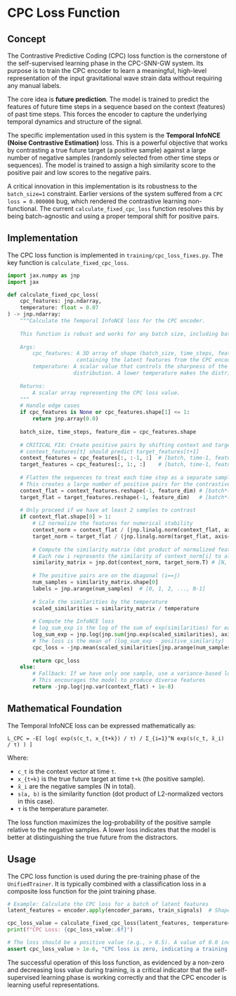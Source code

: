 # CPC Loss Function

## Concept

The Contrastive Predictive Coding (CPC) loss function is the cornerstone of the self-supervised learning phase in the CPC-SNN-GW system. Its purpose is to train the CPC encoder to learn a meaningful, high-level representation of the input gravitational wave strain data without requiring any manual labels.


The core idea is **future prediction**. The model is trained to predict the features of future time steps in a sequence based on the context (features) of past time steps. This forces the encoder to capture the underlying temporal dynamics and structure of the signal.


The specific implementation used in this system is the **Temporal InfoNCE (Noise Contrastive Estimation)** loss. This is a powerful objective that works by contrasting a true future target (a positive sample) against a large number of negative samples (randomly selected from other time steps or sequences). The model is trained to assign a high similarity score to the positive pair and low scores to the negative pairs.


A critical innovation in this implementation is its robustness to the `batch_size=1` constraint. Earlier versions of the system suffered from a `CPC loss = 0.000000` bug, which rendered the contrastive learning non-functional. The current `calculate_fixed_cpc_loss` function resolves this by being batch-agnostic and using a proper temporal shift for positive pairs.


## Implementation

The CPC loss function is implemented in `training/cpc_loss_fixes.py`. The key function is `calculate_fixed_cpc_loss`.

```python
import jax.numpy as jnp
import jax

def calculate_fixed_cpc_loss(
    cpc_features: jnp.ndarray, 
    temperature: float = 0.07
) -> jnp.ndarray:
    """Calculate the Temporal InfoNCE loss for the CPC encoder.
    
    This function is robust and works for any batch size, including batch_size=1.
    
    Args:
        cpc_features: A 3D array of shape (batch_size, time_steps, feature_dim)
                      containing the latent features from the CPC encoder.
        temperature: A scalar value that controls the sharpness of the similarity 
                     distribution. A lower temperature makes the distribution sharper.
    
    Returns:
        A scalar array representing the CPC loss value.
    """
    # Handle edge cases
    if cpc_features is None or cpc_features.shape[1] <= 1:
        return jnp.array(0.0)
    
    batch_size, time_steps, feature_dim = cpc_features.shape
    
    # CRITICAL FIX: Create positive pairs by shifting context and target in time
    # context_features[t] should predict target_features[t+1]
    context_features = cpc_features[:, :-1, :]  # [batch, time-1, features]
    target_features = cpc_features[:, 1:, :]    # [batch, time-1, features]
    
    # Flatten the sequences to treat each time step as a separate sample
    # This creates a large number of positive pairs for the contrastive loss
    context_flat = context_features.reshape(-1, feature_dim) # [batch*(time-1), features]
    target_flat = target_features.reshape(-1, feature_dim)   # [batch*(time-1), features]
    
    # Only proceed if we have at least 2 samples to contrast
    if context_flat.shape[0] > 1:
        # L2 normalize the features for numerical stability
        context_norm = context_flat / (jnp.linalg.norm(context_flat, axis=-1, keepdims=True) + 1e-8)
        target_norm = target_flat / (jnp.linalg.norm(target_flat, axis=-1, keepdims=True) + 1e-8)
        
        # Compute the similarity matrix (dot product of normalized features)
        # Each row i represents the similarity of context_norm[i] to all target_norm[j]
        similarity_matrix = jnp.dot(context_norm, target_norm.T) # [N, N] where N = batch*(time-1)
        
        # The positive pairs are on the diagonal (i==j)
        num_samples = similarity_matrix.shape[0]
        labels = jnp.arange(num_samples)  # [0, 1, 2, ..., N-1]
        
        # Scale the similarities by the temperature
        scaled_similarities = similarity_matrix / temperature
        
        # Compute the InfoNCE loss
        # log_sum_exp is the log of the sum of exp(similarities) for each row
        log_sum_exp = jnp.log(jnp.sum(jnp.exp(scaled_similarities), axis=1) + 1e-8)
        # The loss is the mean of (log_sum_exp - positive_similarity)
        cpc_loss = -jnp.mean(scaled_similarities[jnp.arange(num_samples), labels] - log_sum_exp)
        
        return cpc_loss
    else:
        # Fallback: If we have only one sample, use a variance-based loss
        # This encourages the model to produce diverse features
        return -jnp.log(jnp.var(context_flat) + 1e-8)
```

## Mathematical Foundation

The Temporal InfoNCE loss can be expressed mathematically as:

```
L_CPC = -E[ log( exp(s(c_t, x_{t+k}) / τ) / Σ_{i=1}^N exp(s(c_t, x̃_i) / τ) ) ]
```

Where:
*   `c_t` is the context vector at time `t`.
*   `x_{t+k}` is the true future target at time `t+k` (the positive sample).
*   `x̃_i` are the negative samples (N in total).
*   `s(a, b)` is the similarity function (dot product of L2-normalized vectors in this case).
*   `τ` is the temperature parameter.


The loss function maximizes the log-probability of the positive sample relative to the negative samples. A lower loss indicates that the model is better at distinguishing the true future from the distractors.


## Usage

The CPC loss function is used during the pre-training phase of the `UnifiedTrainer`. It is typically combined with a classification loss in a composite loss function for the joint training phase.


```python
# Example: Calculate the CPC loss for a batch of latent features
latent_features = encoder.apply(encoder_params, train_signals)  # Shape: (16, 256, 128)

cpc_loss_value = calculate_fixed_cpc_loss(latent_features, temperature=0.07)
print(f"CPC Loss: {cpc_loss_value:.6f}")

# The loss should be a positive value (e.g., > 0.5). A value of 0.0 indicates a problem.
assert cpc_loss_value > 1e-6, "CPC loss is zero, indicating a training failure."
```

The successful operation of this loss function, as evidenced by a non-zero and decreasing loss value during training, is a critical indicator that the self-supervised learning phase is working correctly and that the CPC encoder is learning useful representations.